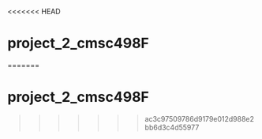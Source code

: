 <<<<<<< HEAD
# project_2_cmsc498F
=======
# project_2_cmsc498F
>>>>>>> ac3c97509786d9179e012d988e2bb6d3c4d55977
